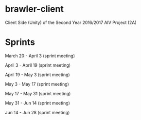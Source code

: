 # brawler-client
Client Side (Unity) of the Second Year 2016/2017 AIV Project (2A)


# Sprints

March 20 - April 3 (sprint meeting)

April 3 - April 19 (sprint meeting)

April 19 - May 3 (sprint meeting)

May 3 - May 17 (sprint meeting)

May 17 - May 31 (sprint meeting)

May 31 - Jun 14 (sprint meeting)

Jun 14 - Jun 28 (sprint meeting)





